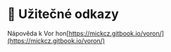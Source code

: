 # 🔗 Užitečné odkazy

Nápověda k Vor hon[https://mickcz.gitbook.io/voron/](https://mickcz.gitbook.io/voron/)
